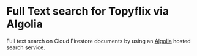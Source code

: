 # Full Text search for Topyflix via Algolia

Full text search on Cloud Firestore documents by using an [Algolia](https://algolia.com) hosted search service.
